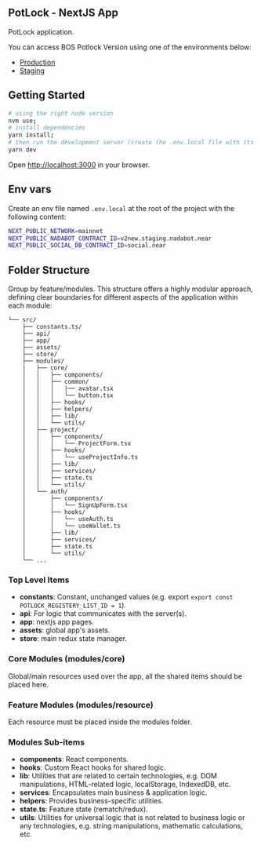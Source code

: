 ## PotLock - NextJS App

PotLock application.

You can access BOS Potlock Version using one of the environments below:

- [Production](https://app.potlock.org/)
- [Staging](https://app.potlock.org/staging.potlock.near/widget/IndexLoader)

## Getting Started

```bash
# using the right node version
nvm use;
# install dependencies
yarn install;
# then run the development server (create the .env.local file with its content first)
yarn dev
```

Open [http://localhost:3000](http://localhost:3000) in your browser.

## Env vars

Create an env file named `.env.local` at the root of the project with the following content:

```sh
NEXT_PUBLIC_NETWORK=mainnet
NEXT_PUBLIC_NADABOT_CONTRACT_ID=v2new.staging.nadabot.near
NEXT_PUBLIC_SOCIAL_DB_CONTRACT_ID=social.near
```

## Folder Structure

Group by feature/modules. This structure offers a highly modular approach, defining clear boundaries for different aspects of the application within each module:

```
└── src/
    ├── constants.ts/
    ├── api/
    ├── app/
    ├── assets/
    ├── store/
    ├── modules/
    |   ├── core/
    │   │   ├── components/
    │   │   ├── common/
    │   │   │   |── avatar.tsx
    │   │   │   └── button.tsx
    │   │   ├── hooks/
    │   │   ├── helpers/
    │   │   ├── lib/
    │   │   └── utils/
    │   ├── project/
    │   │   ├── components/
    │   │   │   └── ProjectForm.tsx
    │   │   ├── hooks/
    │   │   │   └── useProjectInfo.ts
    │   │   ├── lib/
    │   │   ├── services/
    │   │   ├── state.ts
    │   │   └── utils/
    │   └── auth/
    │       ├── components/
    │       │   └── SignUpForm.tsx
    │       ├── hooks/
    │       │   └── useAuth.ts
    │       │   └── useWallet.ts
    │       ├── lib/
    │       ├── services/
    │       ├── state.ts
    │       └── utils/
    └── ...
```

### Top Level Items

- **constants**: Constant, unchanged values (e.g. export `export const POTLOCK_REGISTERY_LIST_ID = 1`).
- **api**: For logic that communicates with the server(s).
- **app**: nextjs app pages.
- **assets**: global app's assets.
- **store**: main redux state manager.

### Core Modules (modules/core)

Global/main resources used over the app, all the shared items should be placed here.

### Feature Modules (modules/resource)

Each resource must be placed inside the modules folder.

### Modules Sub-items

- **components**: React components.
- **hooks**: Custom React hooks for shared logic.
- **lib**: Utilities that are related to certain technologies, e.g. DOM manipulations, HTML-related logic, localStorage, IndexedDB, etc.
- **services**: Encapsulates main business & application logic.
- **helpers**: Provides business-specific utilities.
- **state.ts**: Feature state (rematch/redux).
- **utils**: Utilities for universal logic that is not related to business logic or any technologies, e.g. string manipulations, mathematic calculations, etc.
